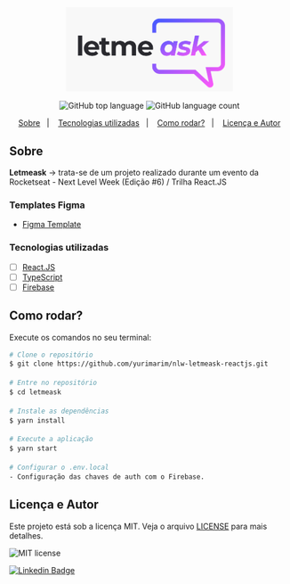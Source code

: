 <p align="center">
   <img src="./.github/logo.png" alt="letmeask" width="300"/>
</p>

<p align="center">
  <img alt="GitHub top language" src="https://img.shields.io/github/languages/top/yurimarim/nlw-letmeask-reactjs?color=e6e6e8">
  
  <img alt="GitHub language count" src="https://img.shields.io/github/languages/count/yurimarim/nlw-letmeask-reactjs?color=e6e6e8">
  
<p align="center">
  <a href="#sobre">Sobre</a>&nbsp;&nbsp;&nbsp;|&nbsp;&nbsp;&nbsp;
  <a href="#tecnologias-utilizadas">Tecnologias utilizadas</a>&nbsp;&nbsp;&nbsp;|&nbsp;&nbsp;&nbsp;
  <a href="#como-rodar">Como rodar?</a>&nbsp;&nbsp;&nbsp;|&nbsp;&nbsp;&nbsp;
  <a href="#licença-e-autor">Licença e Autor</a>
</p>

## Sobre
**Letmeask** -> trata-se de um projeto realizado durante um evento da Rocketseat - Next Level Week (Edição #6) / Trilha React.JS

### Templates Figma
- [Figma Template](https://www.figma.com/file/8lQc4MqRMiHLHupNo3YZRA/Letmeask-(Copy)?node-id=45%3A3279)

### Tecnologias utilizadas 
-   [ ] [React.JS](https://reactjs.org/)
-   [ ] [TypeScript](https://www.typescriptlang.org/)
-   [ ] [Firebase](https://firebase.google.com/?hl=pt)

## Como rodar?

Execute os comandos no seu terminal:

```bash
# Clone o repositório
$ git clone https://github.com/yurimarim/nlw-letmeask-reactjs.git

# Entre no repositório
$ cd letmeask

# Instale as dependências
$ yarn install

# Execute a aplicação
$ yarn start

# Configurar o .env.local
- Configuração das chaves de auth com o Firebase.
```

## Licença e Autor

Este projeto está sob a licença MIT. Veja o arquivo [LICENSE](https://github.com/yurimarim/nlw-letmeask-reactjs/blob/main/LICENSE.txt) para mais detalhes.

<p>
  <img alt="MIT license" src="https://img.shields.io/badge/license-MIT-e6e6e8">



[![Linkedin Badge](https://img.shields.io/badge/-Yuri_Marim-blue?style=flat-square&logo=Linkedin&logoColor=white&link=https://www.linkedin.com/in/yuri-marim-6b6130197/)](https://www.linkedin.com/in/yuri-marim-6b6130197/)
